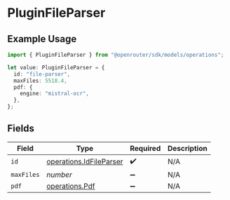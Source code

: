 # PluginFileParser

## Example Usage

```typescript
import { PluginFileParser } from "@openrouter/sdk/models/operations";

let value: PluginFileParser = {
  id: "file-parser",
  maxFiles: 5518.4,
  pdf: {
    engine: "mistral-ocr",
  },
};
```

## Fields

| Field                                                              | Type                                                               | Required                                                           | Description                                                        |
| ------------------------------------------------------------------ | ------------------------------------------------------------------ | ------------------------------------------------------------------ | ------------------------------------------------------------------ |
| `id`                                                               | [operations.IdFileParser](../../models/operations/idfileparser.md) | :heavy_check_mark:                                                 | N/A                                                                |
| `maxFiles`                                                         | *number*                                                           | :heavy_minus_sign:                                                 | N/A                                                                |
| `pdf`                                                              | [operations.Pdf](../../models/operations/pdf.md)                   | :heavy_minus_sign:                                                 | N/A                                                                |